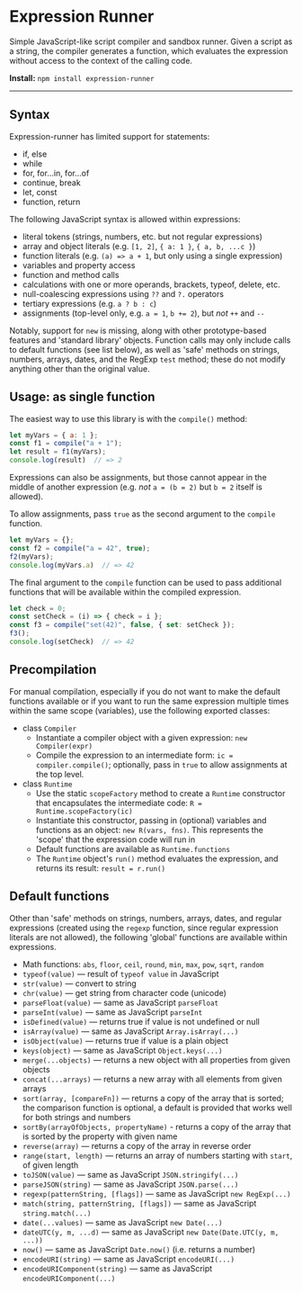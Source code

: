 # Expression Runner

Simple JavaScript-like script compiler and sandbox runner. Given a script as a string, the compiler generates a function, which evaluates the expression without access to the context of the calling code.

**Install:** `npm install expression-runner`

---

## Syntax

Expression-runner has limited support for statements:

- if, else
- while
- for, for...in, for...of
- continue, break
- let, const
- function, return

The following JavaScript syntax is allowed within expressions:

- literal tokens (strings, numbers, etc. but not regular expressions)
- array and object literals (e.g. `[1, 2]`, `{ a: 1 }`, `{ a, b, ...c }`)
- function literals (e.g. `(a) => a + 1`, but only using a single expression)
- variables and property access
- function and method calls
- calculations with one or more operands, brackets, typeof, delete, etc.
- null-coalescing expressions using `??` and `?.` operators
- tertiary expressions (e.g. `a ? b : c`)
- assignments (top-level only, e.g. `a = 1`, `b += 2`), but _not_ `++` and `--`

Notably, support for `new` is missing, along with other prototype-based features and 'standard library' objects. Function calls may only include calls to default functions (see list below), as well as 'safe' methods on strings, numbers, arrays, dates, and the RegExp `test` method; these do not modify anything other than the original value.

## Usage: as single function

The easiest way to use this library is with the `compile()` method:

```js
let myVars = { a: 1 };
const f1 = compile("a + 1");
let result = f1(myVars);
console.log(result)  // => 2
```

Expressions can also be assignments, but those cannot appear in the middle of another expression (e.g. _not_ `a = (b = 2)` but `b = 2` itself is allowed).

To allow assignments, pass `true` as the second argument to the `compile` function.

```js
let myVars = {};
const f2 = compile("a = 42", true);
f2(myVars);
console.log(myVars.a)  // => 42
```

The final argument to the `compile` function can be used to pass additional functions that will be available within the compiled expression.

```js
let check = 0;
const setCheck = (i) => { check = i };
const f3 = compile("set(42)", false, { set: setCheck });
f3();
console.log(setCheck)  // => 42
```

## Precompilation

For manual compilation, especially if you do not want to make the default functions available or if you want to run the same expression multiple times within the same scope (variables), use the following exported classes:

- class `Compiler`
    - Instantiate a compiler object with a given expression: `new Compiler(expr)`
    - Compile the expression to an intermediate form: `ic = compiler.compile()`; optionally, pass in `true` to allow assignments at the top level.
- class `Runtime`
    - Use the static `scopeFactory` method to create a `Runtime` constructor that encapsulates the intermediate code: `R = Runtime.scopeFactory(ic)`
    - Instantiate this constructor, passing in (optional) variables and functions as an object: `new R(vars, fns)`. This represents the 'scope' that the expression code will run in
    - Default functions are available as `Runtime.functions`
    - The `Runtime` object's `run()` method evaluates the expression, and returns its result: `result = r.run()`

## Default functions

Other than 'safe' methods on strings, numbers, arrays, dates, and regular expressions (created using the `regexp` function, since regular expression literals are not allowed), the following 'global' functions are available within expressions.

- Math functions: `abs`, `floor`, `ceil`, `round`, `min`, `max`, `pow`, `sqrt`, `random`
- `typeof(value)` — result of `typeof value` in JavaScript
- `str(value)` — convert to string
- `chr(value)` — get string from character code (unicode)
- `parseFloat(value)` — same as JavaScript `parseFloat`
- `parseInt(value)` — same as JavaScript `parseInt`
- `isDefined(value)` — returns true if value is not undefined or null
- `isArray(value)` — same as JavaScript `Array.isArray(...)`
- `isObject(value)` — returns true if value is a plain object
- `keys(object)` — same as JavaScript `Object.keys(...)`
- `merge(...objects)` — returns a new object with all properties from given objects
- `concat(...arrays)` — returns a new array with all elements from given arrays
- `sort(array, [compareFn])` — returns a copy of the array that is sorted; the comparison function is optional, a default is provided that works well for both strings and numbers
- `sortBy(arrayOfObjects, propertyName)` - returns a copy of the array that is sorted by the property with given name
- `reverse(array)` — returns a copy of the array in reverse order
- `range(start, length)` — returns an array of numbers starting with `start`, of given length
- `toJSON(value)` — same as JavaScript `JSON.stringify(...)`
- `parseJSON(string)` — same as JavaScript `JSON.parse(...)`
- `regexp(patternString, [flags])` — same as JavaScript `new RegExp(...)`
- `match(string, patternString, [flags])` — same as JavaScript `string.match(...)`
- `date(...values)` — same as JavaScript `new Date(...)`
- `dateUTC(y, m, ...d)` — same as JavaScript `new Date(Date.UTC(y, m, ...))`
- `now()` — same as JavaScript `Date.now()` (i.e. returns a number)
- `encodeURI(string)` — same as JavaScript `encodeURI(...)`
- `encodeURIComponent(string)` — same as JavaScript `encodeURIComponent(...)`

